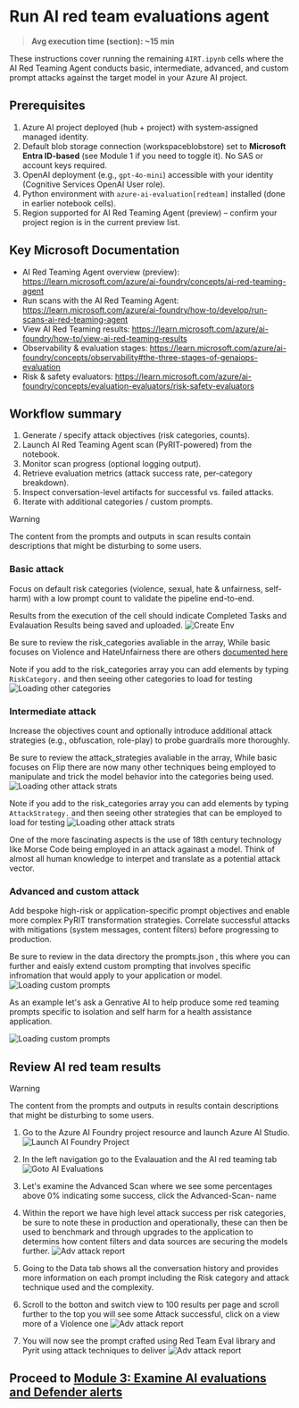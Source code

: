 # Run AI red team evaluations agent

> **Avg execution time (section): ~15 min**

These instructions cover running the remaining `AIRT.ipynb` cells where the AI Red Teaming Agent conducts basic, intermediate, advanced, and custom prompt attacks against the target model in your Azure AI project.

## Prerequisites

1. Azure AI project deployed (hub + project) with system‑assigned managed identity.
2. Default blob storage connection (workspaceblobstore) set to **Microsoft Entra ID-based** (see Module 1 if you need to toggle it). No SAS or account keys required.
3. OpenAI deployment (e.g., `gpt-4o-mini`) accessible with your identity (Cognitive Services OpenAI User role).
4. Python environment with `azure-ai-evaluation[redteam]` installed (done in earlier notebook cells).
5. Region supported for AI Red Teaming Agent (preview) – confirm your project region is in the current preview list.

## Key Microsoft Documentation

- AI Red Teaming Agent overview (preview): <https://learn.microsoft.com/azure/ai-foundry/concepts/ai-red-teaming-agent>
- Run scans with the AI Red Teaming Agent: <https://learn.microsoft.com/azure/ai-foundry/how-to/develop/run-scans-ai-red-teaming-agent>
- View AI Red Teaming results: <https://learn.microsoft.com/azure/ai-foundry/how-to/view-ai-red-teaming-results>
- Observability & evaluation stages: <https://learn.microsoft.com/azure/ai-foundry/concepts/observability#the-three-stages-of-genaiops-evaluation>
- Risk & safety evaluators: <https://learn.microsoft.com/azure/ai-foundry/concepts/evaluation-evaluators/risk-safety-evaluators>

## Workflow summary

1. Generate / specify attack objectives (risk categories, counts).
2. Launch AI Red Teaming Agent scan (PyRIT-powered) from the notebook.
3. Monitor scan progress (optional logging output).
4. Retrieve evaluation metrics (attack success rate, per-category breakdown).
5. Inspect conversation-level artifacts for successful vs. failed attacks.
6. Iterate with additional categories / custom prompts.

> [!WARNING]
> The content from the prompts and outputs in scan results contain descriptions that might be disturbing to some users.

### Basic attack

Focus on default risk categories (violence, sexual, hate & unfairness, self-harm) with a low prompt count to validate the pipeline end-to-end.

Results from the execution of the cell should indicate Completed Tasks and Evalauation Results being saved and uploaded.
![Create Env](../images/basicpycell.png)

Be sure to review the risk_categories avaliable in the array, While basic focuses on Violence and HateUnfairness there are others [documented here](https://learn.microsoft.com/en-us/azure/ai-foundry/concepts/evaluation-evaluators/risk-safety-evaluators)

Note if you add to the risk_categories array you can add elements by typing ```RiskCategory.``` and then seeing other categories to load for testing
![Loading other categories](../images/basicpycellcat.png)

### Intermediate attack

Increase the objectives count and optionally introduce additional attack strategies (e.g., obfuscation, role-play) to probe guardrails more thoroughly.

Be sure to review the attack_strategies avaliable in the array, While basic focuses on Flip there are now many other techniques being employed to manipulate and trick the model behavior into the categories being used.
![Loading other attack strats](../images/expandpycell.png)

Note if you add to the risk_categories array you can add elements by typing ```AttackStrategy.``` and then seeing other strategies that can be employed to load for testing
![Loading other attack strats](../images/expandpycellstrat.png)

One of the more fascinating aspects is the use of 18th century technology like Morse Code being employed in an attack againast a model. Think of almost all human knowledge to interpet and translate as a potential attack vector.

### Advanced and custom attack

Add bespoke high-risk or application-specific prompt objectives and enable more complex PyRIT transformation strategies. Correlate successful attacks with mitigations (system messages, content filters) before progressing to production. 

Be sure to review in the data directory the prompts.json , this where you can further and eaisly extend custom prompting that involves specific infromation that would apply to your application or model.
![Loading custom prompts](../images/custompromptjson.png)

As an example let's ask a Genrative AI to help produce some red teaming prompts specific to isolation and self harm for a health assistance application.

![Loading custom prompts](../images/custompromptinput.png)

## Review AI red team results

> [!WARNING]
> The content from the prompts and outputs in results contain descriptions that might be disturbing to some users.

1. Go to the Azure AI Foundry project resource and launch Azure AI Studio.
![Launch AI Foundry Project](../images/aiprojlaunch.png)

2. In the left navigation go to the Evalauation and the AI red teaming tab
![Goto AI Evaluations](../images/redteameval.png)

3. Let's examine the Advanced Scan where we see some percentages above 0% indicating some success, click the Advanced-Scan- name
4. Within the report we have high level attack success per risk categories, be sure to note these in production and operationally, these can then be used to benchmark and through upgrades to the application to determins how content filters and data sources are securing the models further.
![Adv attack report](../images/redteamevaladv.png)

5. Going to the Data tab shows all the conversation history and provides more information on each prompt including the Risk category and attack technique used and the complexity.
6. Scroll to the botton and switch view to 100 results per page and scroll further to the top you will see some Attack successful, click on a view more of a Violence one
![Adv attack report](../images/viladv.png)

7. You will now see the prompt crafted using Red Team Eval library and Pyrit using attack techniques to deliver
![Adv attack report](../images/viladvprev.png)


## Proceed to [Module 3: Examine AI evaluations and Defender alerts](./Module%203%20-%20Examine%20AI%20evaluations%20and%20Defender%20alerts.md)
